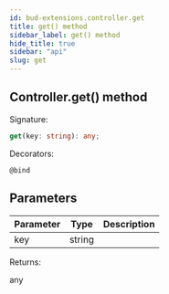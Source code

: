 ```yaml
---
id: bud-extensions.controller.get
title: get() method
sidebar_label: get() method
hide_title: true
sidebar: "api"
slug: get
---
```


## Controller.get() method

Signature:

```typescript
get(key: string): any;
```

Decorators:

`@bind`

## Parameters

| Parameter | Type   | Description |
| --------- | ------ | ----------- |
| key       | string |             |

Returns:

any
